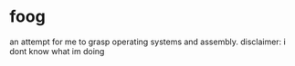 # foog 

an attempt for me to grasp operating systems and assembly.
disclaimer: i dont know what im doing
